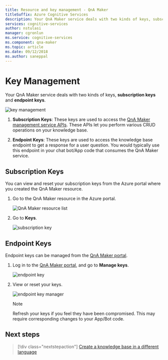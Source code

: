 ```yaml
---
title: Resource and key management - QnA Maker
titleSuffix: Azure Cognitive Services
description: Your QnA Maker service deals with two kinds of keys, subscription keys and endpoint keys.
services: cognitive-services
author: nstulasi
manager: cgronlun
ms.service: cognitive-services
ms.component: qna-maker
ms.topic: article
ms.date: 09/12/2018
ms.author: saneppal
---
```


# Key Management

Your QnA Maker service deals with two kinds of keys, **subscription keys** and **endpoint keys**.

![key management](../media/qnamaker-how-to-key-management/key-management.png)

1. **Subscription Keys**: These keys are used to access the [QnA Maker management service APIs](https://westus.dev.cognitive.microsoft.com/docs/services/5a93fcf85b4ccd136866eb37/operations/5ac266295b4ccd1554da75ff). These APIs let you perform various CRUD operations on your knowledge base.  

2. **Endpoint Keys**: These keys are used to access the knowledge base endpoint to get a response for a user question. You would typically use this endpoint in your chat bot/App code that consumes the QnA Maker service.
 
## Subscription Keys
You can view and reset your subscription keys from the Azure portal where you created the QnA Maker resource. 
1. Go to the QnA Maker resource in the Azure portal.

    ![QnA Maker resource list](../media/qnamaker-how-to-key-management/qnamaker-resource-list.png)

2. Go to **Keys**.

    ![subscription key](../media/qnamaker-how-to-key-management/subscription-key.PNG)

## Endpoint Keys

Endpoint keys can be managed from the [QnA Maker portal](https://qnamaker.ai).

1. Log in to the [QnA Maker portal](https://qnamaker.ai), and go to **Manage keys**.

    ![endpoint key](../media/qnamaker-how-to-key-management/Endpoint-keys.png)

2. View or reset your keys.

    ![endpoint key manager](../media/qnamaker-how-to-key-management/Endpoint-keys1.png)

    >[!NOTE]
    >Refresh your keys if you feel they have been compromised. This may require corresponding changes to your App/Bot code.

## Next steps

> [!div class="nextstepaction"]
> [Create a knowledge base in a different language](./language-knowledge-base.md)
